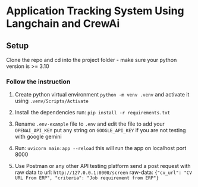 # Application Tracking System Using Langchain and CrewAi

## Setup

Clone the repo and cd into the project folder - make sure your python version is >= 3.10

### Follow the instruction

1. Create python virtual environment `python -m venv .venv` and activate it using `.venv/Scripts/Activate`

2. Install the dependencies run: `pip install -r requirements.txt`

3. Rename `.env-example` file to `.env` and edit the file to add your `OPENAI_API_KEY` put any string on `GOOGLE_API_KEY` if you are not testing with google gemini

4. Run: `uvicorn main:app --reload` this will run the app on localhost port 8000

5. Use Postman or any other API testing platform send a post request with raw data to
  url: `http://127.0.0.1:8000/screen` raw-data: `{"cv_url": "CV URL From ERP", "criteria": "Job requirement from ERP"}`
  
